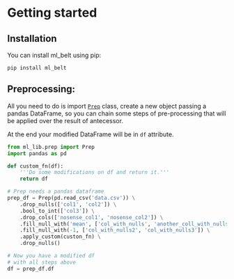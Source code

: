 Getting started
===============

## Installation

You can install ml_belt using pip:

```
pip install ml_belt
```

## Preprocessing:

All you need to do is import [`Prep`](prep.html) class, create a new object passing a pandas DataFrame, so you can chain some steps of pre-processing that will be applied over the result of antecessor.

At the end your modified DataFrame will be in `df` attribute.


```python
from ml_lib.prep import Prep
import pandas as pd

def custom_fn(df):
    '''Do some modifications on df and return it.'''
    return df

# Prep needs a pandas dataframe
prep_df = Prep(pd.read_csv('data.csv')) \
    .drop_nulls(['col1', 'col2']) \
    .bool_to_int(['col3']) \
    .drop_cols(['nosense_col1', 'nosense_col2']) \
    .fill_null_with('mean', ['col_with_nulls', 'another_coll_with_nulls']) \
    .fill_null_with(-1, ['col_with_nulls2', 'col_with_nulls3']) \
    .apply_custom(custon_fn) \
    .drop_nulls()

# Now you have a modified df 
# with all steps above
df = prep_df.df
```